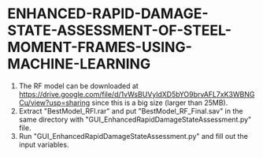 # ENHANCED-RAPID-DAMAGE-STATE-ASSESSMENT-OF-STEEL-MOMENT-FRAMES-USING-MACHINE-LEARNING
1. The RF model can be downloaded at https://drive.google.com/file/d/1vWsBUVyldXD5bYO9brvAFL7xK3WBNGCu/view?usp=sharing since this is a big size (larger than 25MB).
2. Extract "BestModel_RFl.rar" and put "BestModel_RF_Final.sav" in the same directory with "GUI_EnhancedRapidDamageStateAssessment.py" file.
3. Run "GUI_EnhancedRapidDamageStateAssessment.py" and fill out the input variables.
